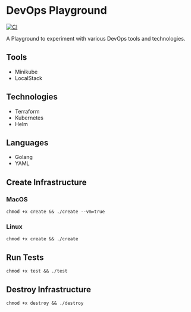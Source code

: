 # DevOps Playground

[![CI](https://github.com/jhandguy/devops-playground/workflows/CI/badge.svg)](https://github.com/jhandguy/devops-playground/actions?query=workflow%3ACI)

A Playground to experiment with various DevOps tools and technologies.

## Tools

- Minikube
- LocalStack

## Technologies

- Terraform
- Kubernetes
- Helm

## Languages

- Golang
- YAML

## Create Infrastructure

### MacOS

```shell
chmod +x create && ./create --vm=true
```

### Linux

```shell
chmod +x create && ./create
```

## Run Tests

```shell
chmod +x test && ./test
```

## Destroy Infrastructure

```shell
chmod +x destroy && ./destroy
```